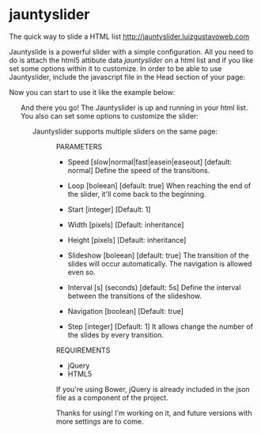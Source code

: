 # jauntyslider
The quick way to slide a HTML list
http://jauntyslider.luizgustavoweb.com


Jauntyslide is a powerful slider with a simple configuration. 
All you need to do is attach the html5 attibute data <em>jauntyslider</em> on a html list and if you like set some options within it to customize.
In order to be able to use Jauntyslider, include the javascript file in the Head section of your page:

<script src="js/jauntyslider.js"></script>

Now you can start to use it like the example below:

<ul data-jauntyslider>

And there you go! The Jauntyslider is up and running in your html list.
You also can set some options to customize the slider:

<ul data-jauntyslider="loop:false; speed:fast;">

Jauntyslider supports multiple sliders on the same page:

<ul id="slider-1" data-jauntyslider="loop:false; speed:fast;">
<ul id="slider-2" data-jauntyslider="slideshow:true; duration:4s;">


PARAMETERS

- Speed
[slow|normal|fast|easein|easeout]
[default: normal]
Define the speed of the transitions.

- Loop
[boleean]
[default: true]
When reaching the end of the slider, it'll come back to the beginning.

- Start
[integer]
[Default: 1]


- Width
[pixels] 
[Default: inheritance]


- Height
[pixels] 
[Default: inheritance]


- Slideshow
[boleean]
[default: true]
The transition of the slides will occur automatically.
The navigation is allowed even so.

- Interval
[s] (seconds)
[default: 5s]
Define the interval between the transitions of the slideshow.

- Navigation
[boolean]
[Default: true]


- Step
[integer]
[Default: 1]
It allows change the number of the slides by every transition.


REQUIREMENTS
- jQuery
- HTML5

If you're using Bower, jQuery is already included in the json file as a component of the project.


Thanks for using!
I'm working on it, and future versions with more settings are to come.
